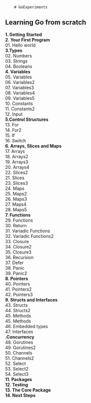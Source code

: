 		# GoExperiments
<h2>Learning Go from scratch<br> </h2>
<b> 1. Getting Started </b><br>
<b> 2. Your First Program </b><br>
01. Hello world<br>
<b> 3.Types </b> <br>
02. Numbers <br>
03. Strings  <br>
04. Booleans  <br>
<b> 4. Variables </b> <br>
05. Variables <br>
06. Variables2 <br>
07. Variables3 <br>
08. Variables4 <br>
09. Variables5 <br>
10. Constants <br>
11. Constants2 <br>
12. Input <br>
<b> 5.Control Structures </b> <br>
13. For <br>
14. For2 <br>
15. If <br>
16. Switch <br>
<b> 6. Arrays, Slices and Maps </b> <br>
17. Arrays <br>
18. Arrays2 <br>
19. Arrays3 <br>
20. Arrays4 <br>
22. Slices2 <br>
21. Slices <br>
23. Slices3 <br>
24. Maps <br>
25. Maps2 <br>
26. Maps3 <br>
27. Maps4 <br>
28. Maps5 <br>
<b> 7. Functions </b> <br>
29. Functions <br>
30. Return <br>
31. Variadic Functions  <br>
32. Variadic Functions2<br>
33. Closure<br>
34. Closure2<br>
35. Closure3<br>
36. Recursion<br>
37. Defer<br>
38. Panic<br>
39. Panic2<br>
<b> 8. Pointers </b> <br>
40. Pointers<br>
41. Pointers2<br>
42. Pointers3<br>
<b> 9. Structs and Interfaces </b> <br>
43. Structs<br>
44. Structs2<br>
45. Methods <br>
45. Methods <br>
46. Embedded types <br>
47. Interfaces <br>
<b> .Concurrency </b> <br>
48. Gorutines<br>
49. Gorutines2<br>
50. Channels <br>
51. Channels2<br>
52. Select<br>
53. Select2<br>
54. Select3<br>
<b> 11. Packages </b> <br>
<b> 12. Testing </b> <br>
<b> 13. The Core Package </b> <br>
<b> 14. Next Steps </b> <br>
